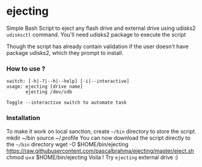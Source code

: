 # ejecting
Simple Bash Script to eject any flash drive and external drive using udisks2 `udisksctl` command. You'll need udisks2 package to execute the script

Though the script has already contain validation if the user doesn't have package udisks2, which they prompt to install.

### How to use ?
    switch: [-h|-?|--h|--help] [-i|--interactive]
    usage: ejecting [drive name]
           ejecting /dev/sdb

    Toggle --interactive switch to automate task

### Installation

To make it work on local sanction, create `~/bin` directory to store the script.
    mkdir ~/bin
    source ~/.profile
You can now download the script directly to the `~/bin` directory
    wget -O $HOME/bin/ejecting https://raw.githubusercontent.com/pascalbrahma/ejecting/master/eject.sh
    chmod u+x $HOME/bin/ejecting
Voila ! Try `ejecting` external drive :)
